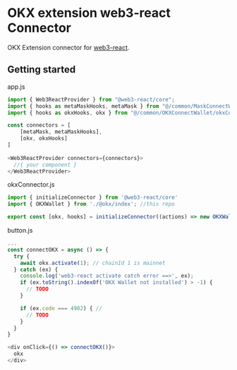 # OKX extension web3-react Connector

OKX Extension connector for [web3-react](https://github.com/Uniswap/web3-react).

## Getting started

app.js
```typescript
import { Web3ReactProvider } from "@web3-react/core";
import { hooks as metaMaskHooks, metaMask } from "@/common/MaskConnectWallet/metaMaskConnector";
import { hooks as okxHooks, okx } from "@/common/OKXConnectWallet/okxConnector";

const connectors = [
    [metaMask, metaMaskHooks],
    [okx, okxHooks]
]
  
<Web3ReactProvider connectors={connectors}>
  //{ your component }
</Web3ReactProvider>

```

okxConnector.js
```typescript
import { initializeConnector } from '@web3-react/core'
import { OKXWallet } from './@okx/index'; //this repo

export const [okx, hooks] = initializeConnector((actions) => new OKXWallet({ actions }))
```

button.js
```typescript
...
const connectOKX = async () => {
  try {
    await okx.activate(1); // chainId 1 is mainnet
  } catch (ex) {
    console.log('web3-react activate catch error ==>', ex);
    if (ex.toString().indexOf('OKX Wallet not installed') > -1) {
      // TODO
    }

    if (ex.code === 4902) { //
      // TODO
    }
  }
}

<div onClick={() => connectOKX()}>
  okx
</div>
```
